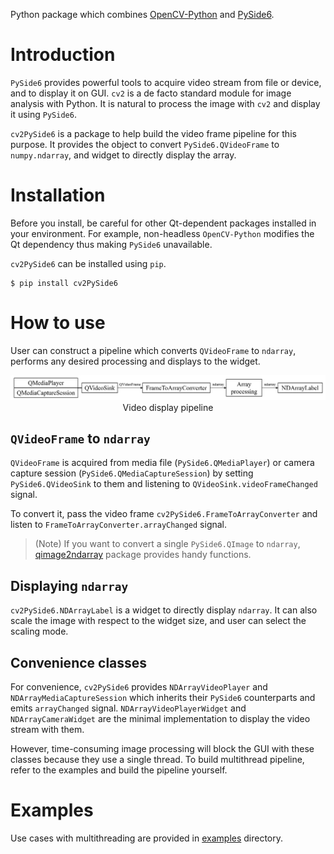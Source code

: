 Python package which combines [OpenCV-Python](https://pypi.org/project/opencv-python/) and [PySide6](https://pypi.org/project/PySide6/).

# Introduction

`PySide6` provides powerful tools to acquire video stream from file or device, and to display it on GUI.
`cv2` is a de facto standard module for image analysis with Python.
It is natural to process the image with `cv2` and display it using `PySide6`.

`cv2PySide6` is a package to help build the video frame pipeline for this purpose.
It provides the object to convert `PySide6.QVideoFrame` to `numpy.ndarray`, and widget to directly display the array.

# Installation

Before you install, be careful for other Qt-dependent packages installed in your environment.
For example, non-headless `OpenCV-Python` modifies the Qt dependency thus making `PySide6` unavailable.

`cv2PySide6` can be installed using `pip`.

```
$ pip install cv2PySide6
```

# How to use

User can construct a pipeline which converts `QVideoFrame` to `ndarray`, performs any desired processing and displays to the widget.

<div align="center">
  <img src="https://github.com/JSS95/cv2PySide6/raw/master/doc/source/_images/pipeline.png"/><br>
    Video display pipeline
</div>

## `QVideoFrame` to `ndarray`

`QVideoFrame` is acquired from media file (`PySide6.QMediaPlayer`) or camera capture session (`PySide6.QMediaCaptureSession`) by setting `PySide6.QVideoSink` to them and listening to `QVideoSink.videoFrameChanged` signal.

To convert it, pass the video frame `cv2PySide6.FrameToArrayConverter` and listen to `FrameToArrayConverter.arrayChanged` signal.

> (Note) If you want to convert a single `PySide6.QImage` to `ndarray`, [qimage2ndarray](https://pypi.org/project/qimage2ndarray/) package provides handy functions.

## Displaying `ndarray`

`cv2PySide6.NDArrayLabel` is a widget to directly display `ndarray`.
It can also scale the image with respect to the widget size, and user can select the scaling mode.

## Convenience classes

For convenience, `cv2PySide6` provides `NDArrayVideoPlayer` and `NDArrayMediaCaptureSession` which inherits their `PySide6` counterparts and emits `arrayChanged` signal.
`NDArrayVideoPlayerWidget` and `NDArrayCameraWidget` are the minimal implementation to display the video stream with them.

However, time-consuming image processing will block the GUI with these classes because they use a single thread.
To build multithread pipeline, refer to the examples and build the pipeline yourself.

# Examples

Use cases with multithreading are provided in [examples](https://github.com/JSS95/cv2PySide6/tree/master/cv2PySide6/examples) directory.

